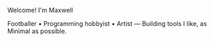Welcome! I'm Maxwell 

Footballer • Programming hobbyist • Artist — Building tools I like, as Minimal as possible.
